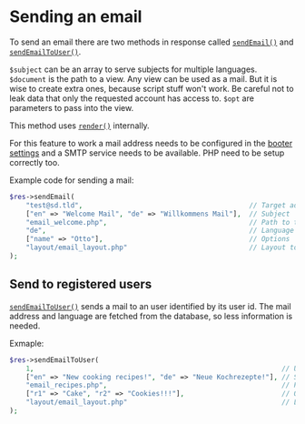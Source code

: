 # Sending an email
To send an email there are two methods in response called [`sendEmail()`](https://zdoc.zierhut-it.de/classes/Response.html#method_sendEmail) and [`sendEmailToUser()`](https://zdoc.zierhut-it.de/classes/Response.html#method_sendEmailToUser).

`$subject` can be an array to serve subjects for multiple languages.
`$document` is the path to a view. Any view can be used as a mail. But it is wise to create extra ones, because script stuff won't work. Be careful not to leak data that only the requested account has access to.
`$opt` are parameters to pass into the view. 

This method uses [`render()`](https://zdoc.zierhut-it.de/classes/Response.html#method_render) internally.

For this feature to work a mail address needs to be configured in the [booter settings](https://git.zierhut-it.de/Zierhut-IT/z_framework/wiki/The-Booter-Settings) and a SMTP service needs to be available. PHP need to be setup correctly too.

Example code for sending a mail:
```php
$res->sendEmail(
    "test@sd.tld",                                         // Target address
    ["en" => "Welcome Mail", "de" => "Willkommens Mail"],  // Subject
    "email_welcome.php",                                   // Path to the email view
    "de",                                                  // Language used in the email
    ["name" => "Otto"],                                    // Options
    "layout/email_layout.php"                              // Layout to use
);
```

## Send to registered users
[`sendEmailToUser()`](https://zdoc.zierhut-it.de/classes/Response.html#method_sendEmailToUser) sends a mail to an user identified by its user id. The mail address and language are fetched from the database, so less information is needed.

Exmaple: 
```php
$res->sendEmailToUser(
    1,                                                             // User ID
    ["en" => "New cooking recipes!", "de" => "Neue Kochrezepte!"], // Subject
    "email_recipes.php",                                           // Path to the mail view
    ["r1" => "Cake", "r2" => "Cookies!!!"],                        // Options
    "layout/email_layout.php"                                      // Layout to use
);
```
